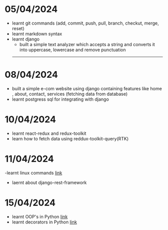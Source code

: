 # 05/04/2024

- learnt git commands (add, commit, push, pull, branch, checkut, merge, reset)
- learnt markdown syntax
- learnt django
    - built a simple text analyzer which accepts a string and converts it into uppercase, lowercase and remove punctuation 
  ---
  
# 08/04/2024

- built a simple e-com website using django containing features like home , about, contact, services (fetching data from database)
- learnt postgress sql for integrating with django 
  

# 10/04/2024

- learnt react-redux and redux-toolkit
- learn how to fetch data using reddux-toolkit-query(RTK)
  
# 11/04/2024
-learnt linux commands [link](https://github.com/satyam880/my_activity/blob/main/linux.md)
- laernt about django-rest-framework

# 15/04/2024
- learnt OOP's in Python [link](https://github.com/satyam880/my_activity/blob/main/oops.py)
- learnt decorators in Python [link](https://github.com/satyam880/my_activity/blob/main/decorators.py)